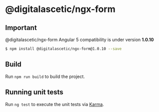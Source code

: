 # @digitalascetic/ngx-form

## Important
@digitalascetic/ngx-form Angular 5 compatibility is under version **1.0.10**  
```bash
$ npm install @digitalascetic/ngx-form@1.0.10 --save
```

## Build

Run `npm run build` to build the project.

## Running unit tests

Run `ng test` to execute the unit tests via [Karma](https://karma-runner.github.io).
